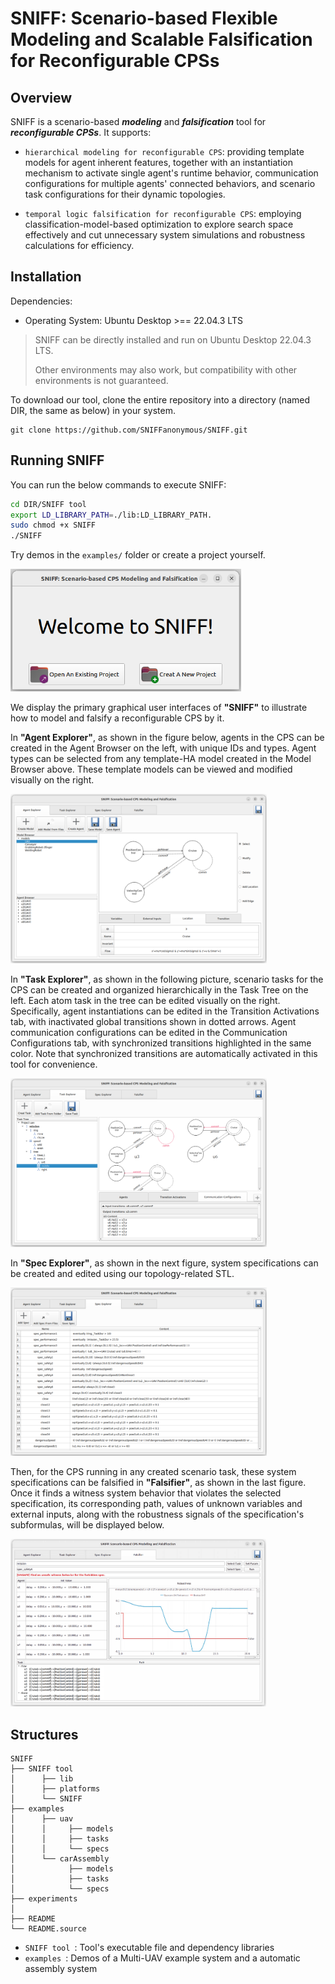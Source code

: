 # SNIFF: Scenario-based Flexible Modeling and Scalable Falsification for Reconfigurable CPSs
## Overview
SNIFF is a scenario-based ***modeling*** and ***falsification*** tool for ***reconfigurable CPSs***.
It supports:

- `hierarchical modeling for reconfigurable CPS`:
  providing template models for agent inherent features, together with an instantiation mechanism to activate single agent's runtime behavior, communication configurations for multiple agents' connected behaviors, and scenario task configurations for their dynamic topologies.

- `temporal logic falsification for reconfigurable CPS`:
  employing classification-model-based optimization to explore search space effectively and cut unnecessary system simulations and robustness calculations for efficiency.


## Installation
Dependencies:
- Operating System: Ubuntu Desktop >== 22.04.3 LTS

>SNIFF can be directly installed and run on Ubuntu Desktop 22.04.3 LTS.
>
>Other environments may also work, but compatibility with other environments is not guaranteed.

To download our tool, clone the entire repository into a directory (named DIR, the same as below) in your system.

    git clone https://github.com/SNIFFanonymous/SNIFF.git


## Running SNIFF
You can run the below commands to execute SNIFF:

```sh
cd DIR/SNIFF tool
export LD_LIBRARY_PATH=./lib:LD_LIBRARY_PATH.
sudo chmod +x SNIFF
./SNIFF
```

Try demos in the `examples/` folder or create a project yourself.

<img src="README.source/Welcome.png" alt="Welcome" style="zoom:66%;" />

We display the primary graphical user interfaces of **"SNIFF"** to illustrate how to model and falsify a reconfigurable CPS by it.

In **"Agent Explorer"**, as shown in the figure below, agents in the CPS can be created in the Agent Browser on the left, with unique IDs and types. Agent types can be selected from any template-HA model created in the Model Browser above. These template models can be viewed and modified visually on the right.

<img src="README.source/Agent Explore.png" alt="Agent Explore" style="zoom:40%;" />

In **"Task Explorer"**, as shown in the following picture, scenario tasks for the CPS can be created and organized hierarchically in the Task Tree on the left. Each atom task in the tree can be edited visually on the right. Specifically, agent instantiations can be edited in the Transition Activations tab, with inactivated global transitions shown in dotted arrows. Agent communication configurations can be edited in the Communication Configurations tab, with synchronized transitions highlighted in the same color. Note that synchronized transitions are automatically activated in this tool for convenience.

<img src="README.source/Task Explorer.png" alt="Task Explorer" style="zoom:40%;" />

In **"Spec Explorer"**, as shown in the next figure, system specifications can be created and edited using our topology-related STL. 

<img src="README.source/Spec Explorer.png" alt="Spec Explorer" style="zoom:40%;" />

Then, for the CPS running in any created scenario task, these system specifications can be falsified in **"Falsifier"**, as shown in the last figure. Once it finds a witness system behavior that violates the selected specification, its corresponding path, values of unknown variables and external inputs, along with the robustness signals of the specification's subformulas, will be displayed below.

<img src="README.source/Falsifier.png" alt="Falsifier" style="zoom:40%;" />


## Structures

```
SNIFF
├── SNIFF tool
│      ├── lib
│      ├── platforms
│      └── SNIFF
├── examples
│      ├── uav
│      │     ├── models
│      │     ├── tasks
│      │     └── specs
│      └── carAssembly
│            ├── models
│            ├── tasks
│            └── specs
├── experiments
│
├── README
└── README.source
```
- `SNIFF tool `: Tool's executable file and dependency libraries
- `examples `: Demos of a Multi-UAV example system and a automatic assembly system

